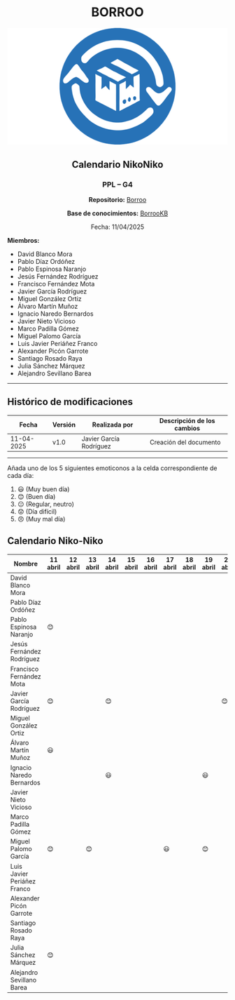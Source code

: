 <div align=center>

# BORROO

![](../imagenes/borrooLogo.png)

## Calendario NikoNiko

### PPL – G4

**Repositorio:** [Borroo](https://github.com/ISPP-2425-G4/borroo)

**Base de conocimientos:** [BorrooKB](https://borrookb.netlify.app/)

Fecha: 11/04/2025

</div>

**Miembros:**

- David Blanco Mora
- Pablo Díaz Ordóñez
- Pablo Espinosa Naranjo
- Jesús Fernández Rodríguez
- Francisco Fernández Mota
- Javier García Rodríguez
- Miguel González Ortiz
- Álvaro Martín Muñoz
- Ignacio Naredo Bernardos
- Javier Nieto Vicioso
- Marco Padilla Gómez
- Miguel Palomo García
- Luis Javier Periáñez Franco
- Alexander Picón Garrote
- Santiago Rosado Raya
- Julia Sánchez Márquez
- Alejandro Sevillano Barea

---

## **Histórico de modificaciones**

| Fecha      | Versión | Realizada por           | Descripción de los cambios |
| ---------- | ------- | ----------------------- | -------------------------- |
| 11-04-2025 | v1.0    | Javier García Rodríguez | Creación del documento     |

---

Añada uno de los 5 siguientes emoticonos a la celda correspondiente de cada día:

1. :smiley: (Muy buen día)
2. :blush: (Buen día)
3. :neutral_face: (Regular, neutro)
4. :worried: (Día difícil)
5. :angry: (Muy mal día)

## Calendario Niko-Niko

| Nombre                      | 11 abril | 12 abril | 13 abril | 14 abril | 15 abril | 16 abril | 17 abril | 18 abril | 19 abril | 20 abril | 21 abril | 22 abril | 23 abril | 24 abril | 25 abril | 26 abril | 27 abril | 28 abril | 29 abril | 30 abril | 1 mayo |
|-----------------------------|----------|----------|----------|----------|----------|----------|----------|----------|----------|----------|----------|----------|----------|----------|----------|----------|----------|----------|----------|----------|--------|
| David Blanco Mora           |          |          |          |          |          |          |          |          |          |          |          |          |  :smiley:|          |          |          |:smiley:|          | :smiley:|:neutral_face:|:neutral_face:|
| Pablo Díaz Ordóñez          |          |          |          |          |          |          |          |          |          |          |     :blush:     |     :worried:      |         |      :blush:     |         |      :blush:    |          |          |    :neutral_face:       |    :blush:     |     :blush:   |
| Pablo Espinosa Naranjo      |  :blush: |          |          |          |          |          |          |          |          |          |          |          |  :blush: |          |  :blush: |          |          |          |   :blush:    |   :blush:| :blush:  |
| Jesús Fernández Rodríguez   |          |          |          |          |          |          |          |          |          |          |          |          |          |          |          |          |          |          |          |          |        |
| Francisco Fernández Mota    |          |          |          |          |          |          |          |          |          |          |          |          |          |   :neutral_face:       |          |          |          |          |   :angry:       |          |   :neutral_face:     |
| Javier García Rodríguez     |:blush:|          |          |:blush:|          |          |          |          |          |:blush:|:neutral_face:|:neutral_face:|:worried:|:worried:|:neutral_face:|          |          |          |:angry:|:neutral_face:|:neutral_face:|
| Miguel González Ortiz       |          |          |          |          |          |          |          |          |          |          |          |          | :blush: | :blush: | :blush: | :smiley: | :blush: |          | :neutral_face: |          | :neutral_face: |
| Álvaro Martín Muñoz         |    :smiley:      |          |          |          |          |          |          |          |          |          |          |     :blush:     |          |     :smiley:     |      :blush:      |          |          |          |          |      :smiley:         |     :smiley:   |
| Ignacio Naredo Bernardos    |          |          |          |      :smiley:   |          |          |        |          |     :smiley:      |          |          |     :smiley:     |:smiley:          |:smiley:          |          |          |          |     :smiley:     |:smiley:          |:smiley:          |  :smiley:      |
| Javier Nieto Vicioso        |          |          |          |          |          |          |          |          |          |          |          |          |          |  :blush:  | :smiley:  |          |          |          |   :blush:   |  :blush:   |        |
| Marco Padilla Gómez         |          |          |          |          |          |          |          |          |          |          |          |          |          |          |          |          |          |          |          |          |        |
| Miguel Palomo García        |     :blush:     |          |       :blush:   |          |          |          |      :smiley:    |          |    :blush:      |          |          |          |          |          |          |          |       :smiley:   |          |     :smiley:     |          |        |
| Luis Javier Periáñez Franco |          |          |          |          |          |          |          |          |          |          |          |          |          |          |          |          |          |          |   :blush:       |    :blush:      |    :blush:    |
| Alexander Picón Garrote     |          |          |          |          |          |          |          |          |          |          |          |          |          |          |          |          |          |          |          |          |        |
| Santiago Rosado Raya        |          |          |          |          |          |          |          |          |          |          |          |  :blush: | :blush:  |  :blush: |  :blush: |          |          |          |  :blush: | :smiley: | :neutral_face: |
| Julia Sánchez Márquez       |:blush:   |          |          |          |          |          |          |          |          |          |          |          |          |          |:blush:   |:smiley:  |          |          | :smiley: |:smiley:  |:smiley:|
| Alejandro Sevillano Barea   |          |          |          |          |          |          |          |          |          |          |          |          |          |          |          |          |          |          |          |          |        |
